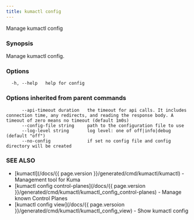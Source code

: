 ```yaml
---
title: kumactl config
---
```


Manage kumactl config

### Synopsis

Manage kumactl config.

### Options

```
  -h, --help   help for config
```

### Options inherited from parent commands

```
      --api-timeout duration   the timeout for api calls. It includes connection time, any redirects, and reading the response body. A timeout of zero means no timeout (default 1m0s)
      --config-file string     path to the configuration file to use
      --log-level string       log level: one of off|info|debug (default "off")
      --no-config              if set no config file and config directory will be created
```

### SEE ALSO

* [kumactl](/docs/{{ page.version }}/generated/cmd/kumactl/kumactl)	 - Management tool for Kuma
* [kumactl config control-planes](/docs/{{ page.version }}/generated/cmd/kumactl/kumactl_config_control-planes)	 - Manage known Control Planes
* [kumactl config view](/docs/{{ page.versoion }}/generated/cmd/kumactl/kumactl_config_view)	 - Show kumactl config

